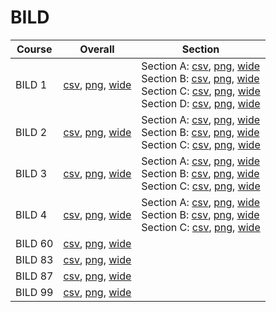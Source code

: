 # BILD

| Course | Overall | Section |
| ------ | ------- | ------- |
| BILD 1 | [csv](https://github.com/UCSD-Historical-Enrollment-Data/2024Spring/blob/main/overall/BILD%201.csv), [png](https://raw.githubusercontent.com/UCSD-Historical-Enrollment-Data/2024Spring/main/plot_overall/BILD%201.png), [wide](https://raw.githubusercontent.com/UCSD-Historical-Enrollment-Data/2024Spring/main/plot_overall_wide/BILD%201.png) | Section A: [csv](https://github.com/UCSD-Historical-Enrollment-Data/2024Spring/blob/main/section/BILD%201_A.csv), [png](https://raw.githubusercontent.com/UCSD-Historical-Enrollment-Data/2024Spring/main/plot_section/BILD%201_A.png), [wide](https://raw.githubusercontent.com/UCSD-Historical-Enrollment-Data/2024Spring/main/plot_section_wide/BILD%201_A.png)<br>Section B: [csv](https://github.com/UCSD-Historical-Enrollment-Data/2024Spring/blob/main/section/BILD%201_B.csv), [png](https://raw.githubusercontent.com/UCSD-Historical-Enrollment-Data/2024Spring/main/plot_section/BILD%201_B.png), [wide](https://raw.githubusercontent.com/UCSD-Historical-Enrollment-Data/2024Spring/main/plot_section_wide/BILD%201_B.png)<br>Section C: [csv](https://github.com/UCSD-Historical-Enrollment-Data/2024Spring/blob/main/section/BILD%201_C.csv), [png](https://raw.githubusercontent.com/UCSD-Historical-Enrollment-Data/2024Spring/main/plot_section/BILD%201_C.png), [wide](https://raw.githubusercontent.com/UCSD-Historical-Enrollment-Data/2024Spring/main/plot_section_wide/BILD%201_C.png)<br>Section D: [csv](https://github.com/UCSD-Historical-Enrollment-Data/2024Spring/blob/main/section/BILD%201_D.csv), [png](https://raw.githubusercontent.com/UCSD-Historical-Enrollment-Data/2024Spring/main/plot_section/BILD%201_D.png), [wide](https://raw.githubusercontent.com/UCSD-Historical-Enrollment-Data/2024Spring/main/plot_section_wide/BILD%201_D.png) |
| BILD 2 | [csv](https://github.com/UCSD-Historical-Enrollment-Data/2024Spring/blob/main/overall/BILD%202.csv), [png](https://raw.githubusercontent.com/UCSD-Historical-Enrollment-Data/2024Spring/main/plot_overall/BILD%202.png), [wide](https://raw.githubusercontent.com/UCSD-Historical-Enrollment-Data/2024Spring/main/plot_overall_wide/BILD%202.png) | Section A: [csv](https://github.com/UCSD-Historical-Enrollment-Data/2024Spring/blob/main/section/BILD%202_A.csv), [png](https://raw.githubusercontent.com/UCSD-Historical-Enrollment-Data/2024Spring/main/plot_section/BILD%202_A.png), [wide](https://raw.githubusercontent.com/UCSD-Historical-Enrollment-Data/2024Spring/main/plot_section_wide/BILD%202_A.png)<br>Section B: [csv](https://github.com/UCSD-Historical-Enrollment-Data/2024Spring/blob/main/section/BILD%202_B.csv), [png](https://raw.githubusercontent.com/UCSD-Historical-Enrollment-Data/2024Spring/main/plot_section/BILD%202_B.png), [wide](https://raw.githubusercontent.com/UCSD-Historical-Enrollment-Data/2024Spring/main/plot_section_wide/BILD%202_B.png)<br>Section C: [csv](https://github.com/UCSD-Historical-Enrollment-Data/2024Spring/blob/main/section/BILD%202_C.csv), [png](https://raw.githubusercontent.com/UCSD-Historical-Enrollment-Data/2024Spring/main/plot_section/BILD%202_C.png), [wide](https://raw.githubusercontent.com/UCSD-Historical-Enrollment-Data/2024Spring/main/plot_section_wide/BILD%202_C.png) |
| BILD 3 | [csv](https://github.com/UCSD-Historical-Enrollment-Data/2024Spring/blob/main/overall/BILD%203.csv), [png](https://raw.githubusercontent.com/UCSD-Historical-Enrollment-Data/2024Spring/main/plot_overall/BILD%203.png), [wide](https://raw.githubusercontent.com/UCSD-Historical-Enrollment-Data/2024Spring/main/plot_overall_wide/BILD%203.png) | Section A: [csv](https://github.com/UCSD-Historical-Enrollment-Data/2024Spring/blob/main/section/BILD%203_A.csv), [png](https://raw.githubusercontent.com/UCSD-Historical-Enrollment-Data/2024Spring/main/plot_section/BILD%203_A.png), [wide](https://raw.githubusercontent.com/UCSD-Historical-Enrollment-Data/2024Spring/main/plot_section_wide/BILD%203_A.png)<br>Section B: [csv](https://github.com/UCSD-Historical-Enrollment-Data/2024Spring/blob/main/section/BILD%203_B.csv), [png](https://raw.githubusercontent.com/UCSD-Historical-Enrollment-Data/2024Spring/main/plot_section/BILD%203_B.png), [wide](https://raw.githubusercontent.com/UCSD-Historical-Enrollment-Data/2024Spring/main/plot_section_wide/BILD%203_B.png)<br>Section C: [csv](https://github.com/UCSD-Historical-Enrollment-Data/2024Spring/blob/main/section/BILD%203_C.csv), [png](https://raw.githubusercontent.com/UCSD-Historical-Enrollment-Data/2024Spring/main/plot_section/BILD%203_C.png), [wide](https://raw.githubusercontent.com/UCSD-Historical-Enrollment-Data/2024Spring/main/plot_section_wide/BILD%203_C.png) |
| BILD 4 | [csv](https://github.com/UCSD-Historical-Enrollment-Data/2024Spring/blob/main/overall/BILD%204.csv), [png](https://raw.githubusercontent.com/UCSD-Historical-Enrollment-Data/2024Spring/main/plot_overall/BILD%204.png), [wide](https://raw.githubusercontent.com/UCSD-Historical-Enrollment-Data/2024Spring/main/plot_overall_wide/BILD%204.png) | Section A: [csv](https://github.com/UCSD-Historical-Enrollment-Data/2024Spring/blob/main/section/BILD%204_A.csv), [png](https://raw.githubusercontent.com/UCSD-Historical-Enrollment-Data/2024Spring/main/plot_section/BILD%204_A.png), [wide](https://raw.githubusercontent.com/UCSD-Historical-Enrollment-Data/2024Spring/main/plot_section_wide/BILD%204_A.png)<br>Section B: [csv](https://github.com/UCSD-Historical-Enrollment-Data/2024Spring/blob/main/section/BILD%204_B.csv), [png](https://raw.githubusercontent.com/UCSD-Historical-Enrollment-Data/2024Spring/main/plot_section/BILD%204_B.png), [wide](https://raw.githubusercontent.com/UCSD-Historical-Enrollment-Data/2024Spring/main/plot_section_wide/BILD%204_B.png)<br>Section C: [csv](https://github.com/UCSD-Historical-Enrollment-Data/2024Spring/blob/main/section/BILD%204_C.csv), [png](https://raw.githubusercontent.com/UCSD-Historical-Enrollment-Data/2024Spring/main/plot_section/BILD%204_C.png), [wide](https://raw.githubusercontent.com/UCSD-Historical-Enrollment-Data/2024Spring/main/plot_section_wide/BILD%204_C.png) |
| BILD 60 | [csv](https://github.com/UCSD-Historical-Enrollment-Data/2024Spring/blob/main/overall/BILD%2060.csv), [png](https://raw.githubusercontent.com/UCSD-Historical-Enrollment-Data/2024Spring/main/plot_overall/BILD%2060.png), [wide](https://raw.githubusercontent.com/UCSD-Historical-Enrollment-Data/2024Spring/main/plot_overall_wide/BILD%2060.png) |  |
| BILD 83 | [csv](https://github.com/UCSD-Historical-Enrollment-Data/2024Spring/blob/main/overall/BILD%2083.csv), [png](https://raw.githubusercontent.com/UCSD-Historical-Enrollment-Data/2024Spring/main/plot_overall/BILD%2083.png), [wide](https://raw.githubusercontent.com/UCSD-Historical-Enrollment-Data/2024Spring/main/plot_overall_wide/BILD%2083.png) |  |
| BILD 87 | [csv](https://github.com/UCSD-Historical-Enrollment-Data/2024Spring/blob/main/overall/BILD%2087.csv), [png](https://raw.githubusercontent.com/UCSD-Historical-Enrollment-Data/2024Spring/main/plot_overall/BILD%2087.png), [wide](https://raw.githubusercontent.com/UCSD-Historical-Enrollment-Data/2024Spring/main/plot_overall_wide/BILD%2087.png) |  |
| BILD 99 | [csv](https://github.com/UCSD-Historical-Enrollment-Data/2024Spring/blob/main/overall/BILD%2099.csv), [png](https://raw.githubusercontent.com/UCSD-Historical-Enrollment-Data/2024Spring/main/plot_overall/BILD%2099.png), [wide](https://raw.githubusercontent.com/UCSD-Historical-Enrollment-Data/2024Spring/main/plot_overall_wide/BILD%2099.png) |  |
